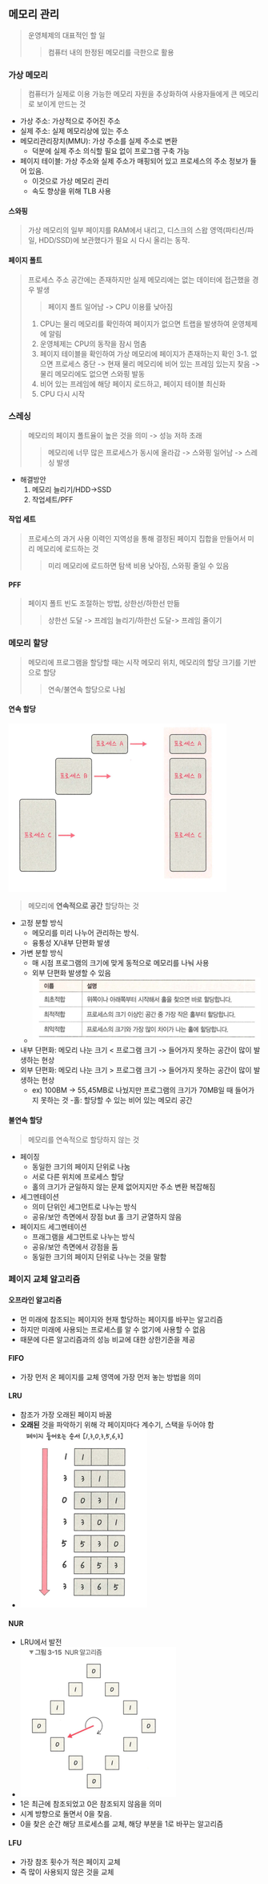 ## 메모리 관리
> 운영체제의 대표적인 할 일
> > 컴퓨터 내의 한정된 메모리를 극한으로 활용

### 가상 메모리
> 컴퓨터가 실제로 이용 가능한 메모리 자원을 추상화하여 사용자들에게 큰 메모리로 보이게 만드는 것
- 가상 주소: 가상적으로 주어진 주소
- 실제 주소: 실제 메모리상에 있는 주소
- 메모리관리장치(MMU): 가상 주소를 실제 주소로 변환
  - 덕분에 실제 주소 의식할 필요 없이 프로그램 구축 가능
- 페이지 테이블: 가상 주소와 실제 주소가 매핑되어 있고 프로세스의 주소 정보가 들어 있음.
  - 이것으로 가상 메모리 관리
  - 속도 향상을 위해 TLB 사용

#### 스와핑
>	가상 메모리의 일부 페이지를 RAM에서 내리고, 디스크의 스왑 영역(파티션/파일, HDD/SSD)에 보관했다가 필요 시 다시 올리는 동작.

#### 페이지 폴트
> 프로세스 주소 공간에는 존재하지만 실제 메모리에는 없는 데이터에 접근했을 경우 발생
> > 페이지 폴트 일어남 -> CPU 이용률 낮아짐
> 1. CPU는 물리 메모리를 확인하여 페이지가 없으면 트랩을 발생하여 운영체제에 알림
> 2. 운영체제는 CPU의 동작을 잠시 멈춤
> 3. 페이지 테이블을 확인하여 가상 메모리에 페이지가 존재하는지 확인
> 3-1. 없으면 프로세스 중단 -> 현재 물리 메모리에 비어 있는 프레임 있는지 찾음 -> 물리 메모리에도 없으면 스와핑 발동
> 4. 비어 있는 프레임에 해당 페이지 로드하고, 페이지 테이블 최신화
> 5. CPU 다시 시작

### 스레싱
> 메모리의 페이지 폴트율이 높은 것을 의미 -> 성능 저하 초래
> > 메모리에 너무 많은 프로세스가 동시에 올라감 -> 스와핑 일어남 -> 스레싱 발생
> >
- 해결방안
  1. 메모리 늘리기/HDD->SSD
  2. 작업세트/PFF

#### 작업 세트
> 프로세스의 과거 사용 이력인 지역성을 통해 결정된 페이지 집합을 만들어서 미리 메모리에 로드하는 것
> > 미리 메모리에 로드하면 탐색 비용 낮아짐, 스와핑 줄일 수 있음

#### PFF
> 페이지 폴트 빈도 조절하는 방법, 상한선/하한선 만듦
> > 상한선 도달 -> 프레임 늘리기/하한선 도달-> 프레임 줄이기

### 메모리 할당
> 메모리에 프로그램을 할당할 때는 시작 메모리 위치, 메모리의 할당 크기를 기반으로 할당
> > 연속/불연속 할당으로 나뉨

#### 연속 할당
![img_3.png](img/img_3.png)
> 메모리에 **연속적으로 공간** 할당하는 것
- 고정 분할 방식
  - 메모리를 미리 나누어 관리하는 방식.
  - 융퉁성 X/내부 단편화 발생
- 가변 분할 방식
  - 매 시점 프로그램의 크기에 맞게 동적으로 메모리를 나눠 사용
  - 외부 단편화 발생할 수 있음
  - ![img_4.png](img/img_4.png)
- 내부 단편화: 메모리 나눈 크기 < 프로그램 크기 -> 들어가지 못하는 공간이 많이 발생하는 현상
- 외부 단편화: 메모리 나눈 크기 > 프로그램 크기 -> 들어가지 못하는 공간이 많이 발생하는 현상
  - ex) 100BM -> 55,45MB로 나눴지만 프로그램의 크기가 70MB일 때 들어가지 못하는 것
-홀: 할당할 수 있는 비어 있는 메모리 공간

#### 불연속 할당
> 메모리를 연속적으로 할당하지 않는 것
- 페이징
  - 동일한 크기의 페이지 단위로 나눔
  - 서로 다른 위치에 프로세스 할당
  - 홀의 크기가 균일하지 않는 문제 없어지지만 주소 변환 복잡해짐
- 세그멘테이션
  - 의미 단위인 세그먼트로 나누는 방식
  - 공유/보안 측면에서 장점 but 홀 크기 균열하지 않음
- 페이지드 세그멘테이션
  - 프래그램을 세그먼트로 나누는 방식
  - 공유/보안 측면에서 강점을 둠
  - 동일한 크기의 페이지 단위로 나누는 것을 말함

### 페이지 교체 알고리즘

#### 오프라인 알고리즘
- 먼 미래에 참조되는 페이지와 현재 할당하는 페이지를 바꾸는 알고리즘
- 하지만 미래에 사용되는 프로세스를 알 수 없기에 사용할 수 없음
- 때문에 다른 알고리즘과의 성능 비교에 대한 상한기준을 제공

#### FIFO
- 가장 먼저 온 페이지를 교체 영역에 가장 먼저 놓는 방법을 의미

#### LRU
- 참조가 가장 오래된 페이지 바꿈
- **오래된** 것을 파악하기 위해 각 페이지마다 계수기, 스택을 두어야 함
- ![img_7.png](img/img_7.png)

#### NUR
- LRU에서 발전
- ![img_8.png](img/img_8.png)
- 1은 최근에 참조되었고 0은 참조되지 않음을 의미
- 시계 방향으로 돌면서 0을 찾음.
- 0을 찾은 순간 해당 프로세스를 교체, 해당 부분을 1로 바꾸는 알고리즘

#### LFU
- 가장 참조 횟수가 적은 페이지 교체
- 즉 많이 사용되지 않은 것을 교체